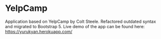 # YelpCamp
Application based on YelpCamp by Colt Steele. Refactored outdated syntax and migrated to Bootstrap 5.
Live demo of the app can be found here: https://yurukyan.herokuapp.com/
